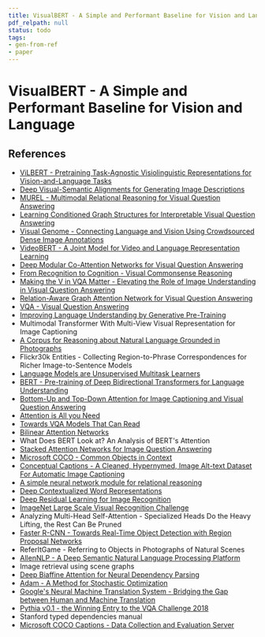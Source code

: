 ```yaml
---
title: VisualBERT - A Simple and Performant Baseline for Vision and Language
pdf_relpath: null
status: todo
tags:
- gen-from-ref
- paper
---
```


# VisualBERT - A Simple and Performant Baseline for Vision and Language

## References

- [ViLBERT - Pretraining Task-Agnostic Visiolinguistic Representations for Vision-and-Language Tasks](./vilbert-pretraining-task-agnostic-visiolinguistic-representations-for-vision-and-language-tasks.md)
- [Deep Visual-Semantic Alignments for Generating Image Descriptions](./deep-visual-semantic-alignments-for-generating-image-descriptions.md)
- [MUREL - Multimodal Relational Reasoning for Visual Question Answering](./murel-multimodal-relational-reasoning-for-visual-question-answering.md)
- [Learning Conditioned Graph Structures for Interpretable Visual Question Answering](./learning-conditioned-graph-structures-for-interpretable-visual-question-answering.md)
- [Visual Genome - Connecting Language and Vision Using Crowdsourced Dense Image Annotations](./visual-genome-connecting-language-and-vision-using-crowdsourced-dense-image-annotations.md)
- [VideoBERT - A Joint Model for Video and Language Representation Learning](./videobert-a-joint-model-for-video-and-language-representation-learning.md)
- [Deep Modular Co-Attention Networks for Visual Question Answering](./deep-modular-co-attention-networks-for-visual-question-answering.md)
- [From Recognition to Cognition - Visual Commonsense Reasoning](./from-recognition-to-cognition-visual-commonsense-reasoning.md)
- [Making the V in VQA Matter - Elevating the Role of Image Understanding in Visual Question Answering](./making-the-v-in-vqa-matter-elevating-the-role-of-image-understanding-in-visual-question-answering.md)
- [Relation-Aware Graph Attention Network for Visual Question Answering](./relation-aware-graph-attention-network-for-visual-question-answering.md)
- [VQA - Visual Question Answering](./vqa-visual-question-answering.md)
- [Improving Language Understanding by Generative Pre-Training](./improving-language-understanding-by-generative-pre-training.md)
- Multimodal Transformer With Multi-View Visual Representation for Image Captioning
- [A Corpus for Reasoning about Natural Language Grounded in Photographs](./a-corpus-for-reasoning-about-natural-language-grounded-in-photographs.md)
- Flickr30k Entities - Collecting Region-to-Phrase Correspondences for Richer Image-to-Sentence Models
- [Language Models are Unsupervised Multitask Learners](./language-models-are-unsupervised-multitask-learners.md)
- [BERT - Pre-training of Deep Bidirectional Transformers for Language Understanding](./bert-pre-training-of-deep-bidirectional-transformers-for-language-understanding.md)
- [Bottom-Up and Top-Down Attention for Image Captioning and Visual Question Answering](./bottom-up-and-top-down-attention-for-image-captioning-and-visual-question-answering.md)
- [Attention is All you Need](./attention-is-all-you-need.md)
- [Towards VQA Models That Can Read](./towards-vqa-models-that-can-read.md)
- [Bilinear Attention Networks](./bilinear-attention-networks.md)
- What Does BERT Look at? An Analysis of BERT's Attention
- [Stacked Attention Networks for Image Question Answering](./stacked-attention-networks-for-image-question-answering.md)
- [Microsoft COCO - Common Objects in Context](./microsoft-coco-common-objects-in-context.md)
- [Conceptual Captions - A Cleaned, Hypernymed, Image Alt-text Dataset For Automatic Image Captioning](./conceptual-captions-a-cleaned-hypernymed-image-alt-text-dataset-for-automatic-image-captioning.md)
- [A simple neural network module for relational reasoning](./a-simple-neural-network-module-for-relational-reasoning.md)
- [Deep Contextualized Word Representations](./deep-contextualized-word-representations.md)
- [Deep Residual Learning for Image Recognition](./deep-residual-learning-for-image-recognition.md)
- [ImageNet Large Scale Visual Recognition Challenge](./imagenet-large-scale-visual-recognition-challenge.md)
- Analyzing Multi-Head Self-Attention - Specialized Heads Do the Heavy Lifting, the Rest Can Be Pruned
- [Faster R-CNN - Towards Real-Time Object Detection with Region Proposal Networks](./faster-r-cnn-towards-real-time-object-detection-with-region-proposal-networks.md)
- ReferItGame - Referring to Objects in Photographs of Natural Scenes
- [AllenNLP - A Deep Semantic Natural Language Processing Platform](./allennlp-a-deep-semantic-natural-language-processing-platform.md)
- Image retrieval using scene graphs
- [Deep Biaffine Attention for Neural Dependency Parsing](./deep-biaffine-attention-for-neural-dependency-parsing.md)
- [Adam - A Method for Stochastic Optimization](./adam-a-method-for-stochastic-optimization.md)
- [Google's Neural Machine Translation System - Bridging the Gap between Human and Machine Translation](./google-s-neural-machine-translation-system-bridging-the-gap-between-human-and-machine-translation.md)
- [Pythia v0.1 - the Winning Entry to the VQA Challenge 2018](./pythia-v0-1-the-winning-entry-to-the-vqa-challenge-2018.md)
- Stanford typed dependencies manual
- [Microsoft COCO Captions - Data Collection and Evaluation Server](./microsoft-coco-captions-data-collection-and-evaluation-server.md)
